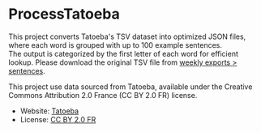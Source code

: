 # ProcessTatoeba

This project converts Tatoeba's TSV dataset into optimized JSON files,  
where each word is grouped with up to 100 example sentences.  
The output is categorized by the first letter of each word for efficient lookup.
Please download the original TSV file from [weekly exports > sentences](https://tatoeba.org/en/downloads).

This project use data sourced from Tatoeba, available under the Creative Commons Attribution 2.0 France (CC BY 2.0 FR) license.
- Website: [Tatoeba](https://tatoeba.org/)
- License: [CC BY 2.0 FR](https://creativecommons.org/licenses/by/2.0/fr/)
